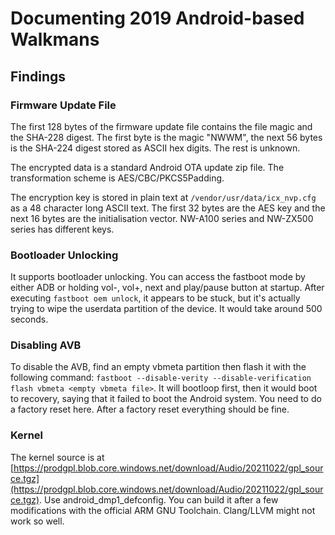 # Documenting 2019 Android-based Walkmans

## Findings

### Firmware Update File

The first 128 bytes of the firmware update file contains the file magic and the SHA-228 digest. The first byte is the magic "NWWM", the next 56 bytes is the SHA-224 digest stored as ASCII hex digits. The rest is unknown.

The encrypted data is a standard Android OTA update zip file. The transformation scheme is AES/CBC/PKCS5Padding.

The encryption key is stored in plain text at `/vendor/usr/data/icx_nvp.cfg` as a 48 character long ASCII text. The first 32 bytes are the AES key and the next 16 bytes are the initialisation vector. NW-A100 series and NW-ZX500 series has different keys.

### Bootloader Unlocking

It supports bootloader unlocking. You can access the fastboot mode by either ADB or holding vol-, vol+, next and play/pause button at startup. After executing `fastboot oem unlock`, it appears to be stuck, but it's actually trying to wipe the userdata partition of the device. It would take around 500 seconds. 

### Disabling AVB

To disable the AVB, find an empty vbmeta partition then flash it with the following command: `fastboot --disable-verity --disable-verification flash vbmeta <empty vbmeta file>`. It will bootloop first, then it would boot to recovery, saying that it failed to boot the Android system. You need to do a factory reset here. After a factory reset everything should be fine.

### Kernel

The kernel source is at [https://prodgpl.blob.core.windows.net/download/Audio/20211022/gpl_source.tgz](https://prodgpl.blob.core.windows.net/download/Audio/20211022/gpl_source.tgz). Use android\_dmp1\_defconfig. You can build it after a few modifications with the official ARM GNU Toolchain. Clang/LLVM might not work so well.
